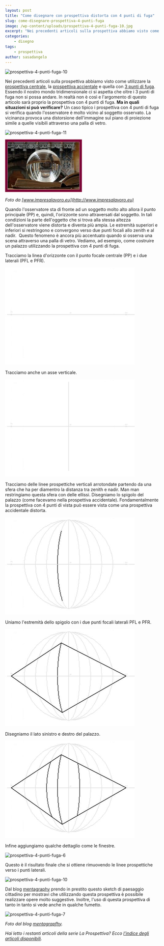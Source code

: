 ```yaml
---
layout: post
title: "Come disegnare con prospettiva distorta con 4 punti di fuga"
slug: come-disegnare-prospettiva-4-punti-fuga
image: /wp-content/uploads/prospettiva-4-punti-fuga-10.jpg
excerpt: "Nei precedenti articoli sulla prospettiva abbiamo visto come utilizzare la prospettiva centrale, la prospettiva accientale e quella con 3 punti di fuga."
categories:
    - disegno
tags:
    - prospettiva
author: sasadangelo
---
```


![](https://www.disegnoepittura.it/wp-content/uploads/prospettiva-4-punti-fuga-10.jpg "prospettiva-4-punti-fuga-10")

Nei precedenti articoli sulla prospettiva abbiamo visto come utilizzare la [prospettiva centrale](https://www.disegnoepittura.it/prospettiva-centrale/), la [prospettiva accientale](https://www.disegnoepittura.it/prospettiva-accidentale/) e quella con [3 punti di fuga](https://www.disegnoepittura.it/siete-capaci-disegnare-utilizzando-prospettiva-3-punti-fuga/). Essendo il nostro mondo tridimensionale ci si aspetta che oltre i 3 punti di fuga non si possa andare. In realtà non è così e l'argomento di questo articolo sarà proprio la prospettiva con 4 punti di fuga. **Ma in quali situazioni si può verificare?** Un caso tipico i prospettiva con 4 punti di fuga si verifica quando l'osservatore è molto vicino al soggetto osservato. La vicinanza provoca una distorsione dell'immagine sul piano di proiezione simile a quelle visibili attraverso una palla di vetro.

![](https://www.disegnoepittura.it/wp-content/uploads/prospettiva-4-punti-fuga-11.jpg "prospettiva-4-punti-fuga-11")

![](/wp-content/uploads/prospettiva-4-punti-fuga-9.jpg "prospettiva-4-punti-fuga-9")

_Foto da [www.impresalavoro.eu](http://www.impresalavoro.eu)_

Quando l'osservatore sta di fronte ad un soggetto molto alto allora il punto principale (PP) e, quindi, l'orizzonte sono attraversati dal soggetto. In tali condizioni la parte dell'oggetto che si trova alla stessa altezza dell'osservatore viene distorta e diventa più ampia. Le estremità superiori e inferiori si restringono e convergono verso due punti focali allo zenith e al nadir.  Questo fenomeno è ancora più accentuato quando si osserva una scena attraverso una palla di vetro. Vediamo, ad esempio, come costruire un palazzo utilizzando la prospettiva con 4 punti di fuga.

Tracciamo la linea d'orizzonte con il punto focale centrale (PP) e i due laterali (PFL e PFR).

![](/wp-content/uploads/prospettiva-4-punti-fuga-1.jpg "prospettiva-4-punti-fuga-1")

Tracciamo anche un asse verticale.

![](/wp-content/uploads/prospettiva-4-punti-fuga-2.jpg)

Tracciamo delle linee prospettiche verticali arrotondate partendo da una sfera che ha per diamentro la distanza tra zenith e nadir. Man man restringiamo questa sfera con delle ellissi. Disegniamo lo spigolo del palazzo (come facevamo nella prospettiva accidentale). Fondamentalmente la prospettiva con 4 punti di vista può essere vista come una prospettiva accidentale distorta.

![](/wp-content/uploads/prospettiva-4-punti-fuga-3.jpg "prospettiva-4-punti-fuga-3")

Uniamo l'estremità dello spigolo con i due punti focali laterali PFL e PFR.

![](/wp-content/uploads/prospettiva-4-punti-fuga-4.jpg "prospettiva-4-punti-fuga-4")

Disegniamo il lato sinistro e destro del palazzo.

![](/wp-content/uploads/prospettiva-4-punti-fuga-5.jpg "prospettiva-4-punti-fuga-5")

Infine aggiungiamo qualche dettaglio come le finestre.

![](https://www.disegnoepittura.it/wp-content/uploads/prospettiva-4-punti-fuga-6.jpg "prospettiva-4-punti-fuga-6")

Questo è il risultato finale che si ottiene rimuovendo le linee prospettiche verso i punti laterali.

![](https://www.disegnoepittura.it/wp-content/uploads/prospettiva-4-punti-fuga-10.jpg "prospettiva-4-punti-fuga-10")

Dal blog [mentagraphy](http://brianluesang.blogspot.com/) prendo in prestito questo sketch di paesaggio cittadino per mostravi che utilizzando questa prospettiva è possibile realizzare opere molto suggestive. Inoltre, l'uso di questa prospettiva di tanto in tanto si vede anche in qualche fumetto.

![](https://www.disegnoepittura.it/wp-content/uploads/prospettiva-4-punti-fuga-7.jpg "prospettiva-4-punti-fuga-7")

_Foto dal blog [mentagrapfhy](http://brianluesang.blogspot.com/)._

_Hai letto i restanti articoli della serie La Prospettiva? Ecco [l’indice degli articoli disponibili](https://www.disegnoepittura.it/prospettiva/ "La Prospettiva")._
